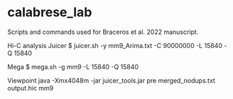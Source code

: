 # calabrese_lab
Scripts and commands used for Braceros et al. 2022 manuscript.

Hi-C analysis
Juicer
$ juicer.sh -y mm9_Arima.txt -C 90000000 -L 15840 -Q 15840

Mega
$ mega.sh -g mm9 -L 15840 -Q 15840

Viewpoint
java -Xmx4048m -jar juicer_tools.jar pre merged_nodups.txt output.hic mm9
